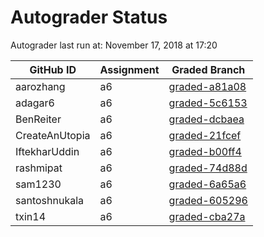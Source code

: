 # Autograder Status
Autograder last run at: November 17, 2018 at 17:20

| GitHub ID | Assignment | Graded Branch |
|-----------|------------|---------------|
| aarozhang | a6 | [graded-a81a08](https://github.com/Fall2018COMP401-001/a6-aarozhang/tree/graded-a81a08) | 
| adagar6 | a6 | [graded-5c6153](https://github.com/Fall2018COMP401-001/a6-adagar6/tree/graded-5c6153) | 
| BenReiter | a6 | [graded-dcbaea](https://github.com/Fall2018COMP401-001/a6-BenReiter/tree/graded-dcbaea) | 
| CreateAnUtopia | a6 | [graded-21fcef](https://github.com/Fall2018COMP401-001/a6-CreateAnUtopia/tree/graded-21fcef) | 
| IftekharUddin | a6 | [graded-b00ff4](https://github.com/Fall2018COMP401-001/a6-IftekharUddin/tree/graded-b00ff4) | 
| rashmipat | a6 | [graded-74d88d](https://github.com/Fall2018COMP401-001/a6-rashmipat/tree/graded-74d88d) | 
| sam1230 | a6 | [graded-6a65a6](https://github.com/Fall2018COMP401-001/a6-sam1230/tree/graded-6a65a6) | 
| santoshnukala | a6 | [graded-605296](https://github.com/Fall2018COMP401-001/a6-santoshnukala/tree/graded-605296) | 
| txin14 | a6 | [graded-cba27a](https://github.com/Fall2018COMP401-001/a6-txin14/tree/graded-cba27a) | 
